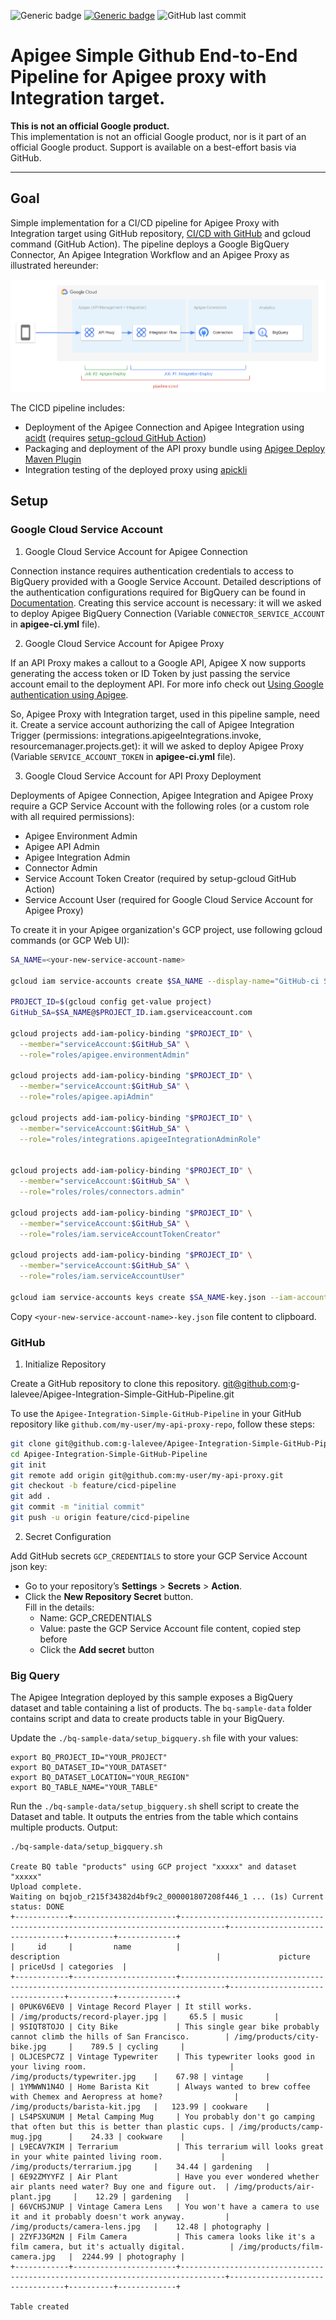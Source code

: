 ![Generic badge](https://img.shields.io/badge/status-work%20in%20progress-orange) [![Generic badge](https://img.shields.io/badge/status-beta-yellow.svg)](https://shields.io/) ![GitHub last commit](https://img.shields.io/github/last-commit/g-lalevee/Apigee-Integration-Simple-GitHub-Pipeline) 


# Apigee Simple Github End-to-End Pipeline for Apigee proxy with Integration target.

**This is not an official Google product.**<BR>This implementation is not an official Google product, nor is it part of an official Google product. Support is available on a best-effort basis via GitHub.

***

## Goal

Simple implementation for a CI/CD pipeline for Apigee Proxy with Integration target using GitHub repository, 
[CI/CD with GitHub](https://docs.GitHub.com/ee/ci/introduction/) and gcloud command (GitHub Action).
The pipeline deploys a Google BigQuery Connector, An Apigee Integration Workflow and an Apigee Proxy as illustrated hereunder:

![pipeline](./images/pipeline.jpg)


The CICD pipeline includes:

- Deployment of the Apigee Connection and Apigee Integration using [acidt](https://github.com/g-lalevee/apigee-acidt) (requires [setup-gcloud GitHub Action](https://github.com/google-github-actions/setup-gcloud))
- Packaging and deployment of the API proxy bundle using [Apigee Deploy Maven Plugin](https://github.com/apigee/apigee-deploy-maven-plugin)
- Integration testing of the deployed proxy using [apickli](https://github.com/apickli/apickli)

## Setup

### Google Cloud Service Account

1. Google Cloud Service Account for Apigee Connection

Connection instance requires authentication credentials to access to BigQuery provided with a Google Service Account.
Detailed descriptions of the authentication configurations required for BigQuery can be found in [Documentation](https://cloud.google.com/apigee/docs/api-platform/connectors/configure-bigquery#before-you-begin).
Creating this service account is necessary: it will we asked to deploy Apigee BigQuery Connection (Variable `CONNECTOR_SERVICE_ACCOUNT` in **apigee-ci.yml** file).


2. Google Cloud Service Account for Apigee Proxy

If an API Proxy makes a callout to a Google API, Apigee X now supports generating the access token or ID Token by just passing the service account email to the deployment API. For more info check out [Using Google authentication using Apigee](https://cloud.google.com/apigee/docs/api-platform/security/google-auth/overview).

So, Apigee Proxy with Integration target, used in this pipeline sample, need it.
Create a service account authorizing the call of Apigee Integration Trigger (permissions: integrations.apigeeIntegrations.invoke, resourcemanager.projects.get): it will we asked to deploy Apigee Proxy (Variable `SERVICE_ACCOUNT_TOKEN` in **apigee-ci.yml** file).


3. Google Cloud Service Account for API Proxy Deployment


Deployments of Apigee Connection, Apigee Integration and Apigee Proxy require a GCP Service Account with the following roles (or a custom role with all required permissions):

- Apigee Environment Admin
- Apigee API Admin
- Apigee Integration Admin
- Connector Admin
- Service Account Token Creator (required by setup-gcloud GitHub Action)
- Service Account User (required for Google Cloud Service Account for Apigee Proxy)


To create it in your Apigee organization's GCP project, use following gcloud commands (or GCP Web UI):

```sh
SA_NAME=<your-new-service-account-name>

gcloud iam service-accounts create $SA_NAME --display-name="GitHub-ci Service Account"

PROJECT_ID=$(gcloud config get-value project)
GitHub_SA=$SA_NAME@$PROJECT_ID.iam.gserviceaccount.com

gcloud projects add-iam-policy-binding "$PROJECT_ID" \
  --member="serviceAccount:$GitHub_SA" \
  --role="roles/apigee.environmentAdmin"

gcloud projects add-iam-policy-binding "$PROJECT_ID" \
  --member="serviceAccount:$GitHub_SA" \
  --role="roles/apigee.apiAdmin"

gcloud projects add-iam-policy-binding "$PROJECT_ID" \
  --member="serviceAccount:$GitHub_SA" \
  --role="roles/integrations.apigeeIntegrationAdminRole"


gcloud projects add-iam-policy-binding "$PROJECT_ID" \
  --member="serviceAccount:$GitHub_SA" \
  --role="roles/roles/connectors.admin"

gcloud projects add-iam-policy-binding "$PROJECT_ID" \
  --member="serviceAccount:$GitHub_SA" \
  --role="roles/iam.serviceAccountTokenCreator"

gcloud projects add-iam-policy-binding "$PROJECT_ID" \
  --member="serviceAccount:$GitHub_SA" \
  --role="roles/iam.serviceAccountUser"

gcloud iam service-accounts keys create $SA_NAME-key.json --iam-account=$GitHub_SA --key-file-type=json 

```

Copy `<your-new-service-account-name>-key.json` file content to clipboard. 



### GitHub

1. Initialize Repository

Create a GitHub repository to clone this repository. 
git@github.com:g-lalevee/Apigee-Integration-Simple-GitHub-Pipeline.git

To use the `Apigee-Integration-Simple-GitHub-Pipeline` in your GitHub repository like `github.com/my-user/my-api-proxy-repo`, follow these steps:

```bash
git clone git@github.com:g-lalevee/Apigee-Integration-Simple-GitHub-Pipeline.git
cd Apigee-Integration-Simple-GitHub-Pipeline
git init
git remote add origin git@github.com:my-user/my-api-proxy.git
git checkout -b feature/cicd-pipeline
git add .
git commit -m "initial commit"
git push -u origin feature/cicd-pipeline
```


2. Secret Configuration 

Add GitHub secrets `GCP_CREDENTIALS` to store your GCP Service Account json key:
- Go to your repository’s **Settings** > **Secrets** > **Action**.
- Click the **New Repository Secret** button.<BR>Fill in the details:
  - Name: GCP_CREDENTIALS
  - Value: paste the GCP Service Account file content, copied step before
  - Click the **Add secret** button

### Big Query

The Apigee Integration deployed by this sample exposes a BigQuery dataset and table containing a list of products.
The `bq-sample-data` folder contains script and data to create products table in your BigQuery.

Update the `./bq-sample-data/setup_bigquery.sh` file with your values:

```lang-shell
export BQ_PROJECT_ID="YOUR_PROJECT"
export BQ_DATASET_ID="YOUR_DATASET"
export BQ_DATASET_LOCATION="YOUR_REGION"
export BQ_TABLE_NAME="YOUR_TABLE"
```

Run the `./bq-sample-data/setup_bigquery.sh` shell script to create the Dataset and table. It outputs the entries from the table which contains multiple products.
Output:

```
./bq-sample-data/setup_bigquery.sh

Create BQ table "products" using GCP project "xxxxx" and dataset "xxxxx"
Upload complete.
Waiting on bqjob_r215f34382d4bf9c2_000001807208f446_1 ... (1s) Current status: DONE   
+------------+-----------------------+--------------------------------------------------------------------------------+---------------------------------+----------+-------------+
|     id     |         name          |                                  description                                   |             picture             | priceUsd | categories  |
+------------+-----------------------+--------------------------------------------------------------------------------+---------------------------------+----------+-------------+
| 0PUK6V6EV0 | Vintage Record Player | It still works.                                                                | /img/products/record-player.jpg |     65.5 | music       |
| 9SIQT8TOJO | City Bike             | This single gear bike probably cannot climb the hills of San Francisco.        | /img/products/city-bike.jpg     |    789.5 | cycling     |
| OLJCESPC7Z | Vintage Typewriter    | This typewriter looks good in your living room.                                | /img/products/typewriter.jpg    |    67.98 | vintage     |
| 1YMWWN1N4O | Home Barista Kit      | Always wanted to brew coffee with Chemex and Aeropress at home?                | /img/products/barista-kit.jpg   |   123.99 | cookware    |
| LS4PSXUNUM | Metal Camping Mug     | You probably don't go camping that often but this is better than plastic cups. | /img/products/camp-mug.jpg      |    24.33 | cookware    |
| L9ECAV7KIM | Terrarium             | This terrarium will looks great in your white painted living room.             | /img/products/terrarium.jpg     |    34.44 | gardening   |
| 6E92ZMYYFZ | Air Plant             | Have you ever wondered whether air plants need water? Buy one and figure out.  | /img/products/air-plant.jpg     |    12.29 | gardening   |
| 66VCHSJNUP | Vintage Camera Lens   | You won't have a camera to use it and it probably doesn't work anyway.         | /img/products/camera-lens.jpg   |    12.48 | photography |
| 2ZYFJ3GM2N | Film Camera           | This camera looks like it's a film camera, but it's actually digital.          | /img/products/film-camera.jpg   |  2244.99 | photography |
+------------+-----------------------+--------------------------------------------------------------------------------+---------------------------------+----------+-------------+

Table created
```









